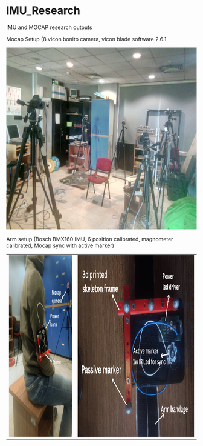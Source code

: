 # IMU_Research
IMU and MOCAP research outputs

Mocap Setup (8 vicon bonito camera, vicon blade software 2.6.1

<img src="imgs/environment.jpg" width="640" height="480" />

Arm setup (Bosch BMX160 IMU, 6 position calibrated, magnometer calibrated, Mocap sync with active marker)


<style>
  table {
    border-collapse: collapse;
    border: none;
  }
  td {
    border: none;
  }
</style>

<table>
  <tr>
    <td><img src="imgs/arm_setup_1.png" width="350" height="480" /></td>
    <td><img src="imgs/arm_setup_2.png" width="640" height="480" /></td>
  </tr>
</table>

